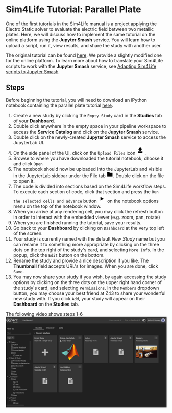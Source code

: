 # Sim4Life Tutorial: Parallel Plate

One of the first tutorials in the Sim4Life manual is a project applying the Electro Static solver to evaluate the electric field between two metallic plates. Here, we will discuss how to implement the same tutorial on the online platform using the **Jupyter Smash** service. You will learn how to upload a script, run it, view results, and share the study with another user. 

The original tutorial can be found [here](https://git.speag.com/simphony/Tutorials/-/tree/master/tutorials). We provide a slightly modified one for the online platform. To learn more about how to translate your Sim4Life scripts to work with the **Jupyter Smash** service, see [Adapting Sim4Life scripts to Jupyter Smash](../GeneralUsage/adaptscripts.md)

## Steps
Before beginning the tutorial, you will need to download an iPython notebook containing the parallel plate tutorial [here](https://git.speag.com/oSparc/z43-manual/-/blob/master/docs/Tutorials/services_jupyter-smash_tests_integration_assets_tutorial_emlf_parallel_plate.ipynb).
1. Create a new study by clicking the ```Empty Study``` card in the **Studies** tab of your **Dashboard**.
2. Double click anywhere in the empty space in your pipeline workspace to access the **Service Catalog** and click on the **Jupyter Smash** service.
3. Double click on the newly-created **Jupyter Smash** service to access the JupyterLab UI.
4. On the side panel of the UI, click on the ```Upload Files``` icon <img src="../_media/uparrow.png" alt="drawing" width="25"/>.
5. Browse to where you have downloaded the tutorial notebook, choose it and click ```Open```
6. The notebook should now be uploaded into the JupyterLab and visible in the JupyterLab sidebar under the File tab <img src="../_media/folder.png" alt="drawing" width="20"/>. Double click on the file to open it.
7. The code is divided into sections based on the Sim4Life workflow steps. To execute each section of code, click that section and press the ```Run the selected cells and advance``` button <img src="../_media/play1.png" alt="drawing" width="25"/> on the notebook options menu on the top of the notebook window. 
8. When you arrive at any rendering cell, you may click the refresh button in order to interact with the embedded viewer (e.g. zoom, pan, rotate)
9. When you are finished running the tutorial, save your results. 
10. Go back to your **Dashboard** by clicking on ``Dashboard`` at the very top left of the screen.
11. Your study is currently named with the default *New Study* name but you can rename it to something more appropriate by clicking on the three dots on the top right of the study's card, and selecting ```More Info```. In the popup, click the ```Edit``` button on the bottom. 
12. Rename the study and provide a nice description if you like. The **Thumbnail**  field accepts URL's for images. When you are done, click ```Save```.
13. You may now share your study if you wish, by again accessing the study options by clicking on the three dots on the upper right hand corner of the study's card, and selecting ```Permissions```. In the ```Members``` dropdown button, you may choose your best friend at Z43 to share your wonderful new study with. If you click ```Add```, your study will appear on their **Dashboard** on the **Studies** tab. 

The following video shows steps 1-6
![createsmash](../_media/startsmash.gif)